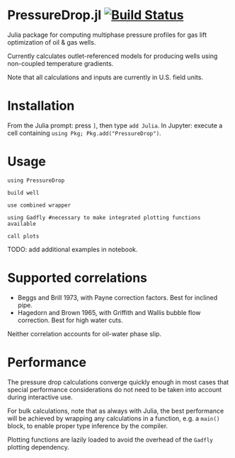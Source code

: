 # PressureDrop.jl [![Build Status](https://travis-ci.org/jnoynaert/PressureDrop.jl.svg?branch=master)](https://travis-ci.org/jnoynaert/PressureDrop.jl)
Julia package for computing multiphase pressure profiles for gas lift optimization of oil &amp; gas wells.

Currently calculates outlet-referenced models for producing wells using non-coupled temperature gradients.

Note that all calculations and inputs are currently in U.S. field units.

# Installation

From the Julia prompt: press `]`, then type `add Julia`.
In Jupyter: execute a cell containing `using Pkg; Pkg.add("PressureDrop")`.

# Usage

```
using PressureDrop

build well

use combined wrapper

using Gadfly #necessary to make integrated plotting functions available

call plots
```

TODO: add additional examples in notebook.

# Supported correlations

- Beggs and Brill 1973, with Payne correction factors. Best for inclined pipe.
- Hagedorn and Brown 1965, with Griffith and Wallis bubble flow correction. Best for high water cuts.

Neither correlation accounts for oil-water phase slip.

# Performance

The pressure drop calculations converge quickly enough in most cases that special performance considerations do not need to be taken into account during interactive use.

For bulk calculations, note that as always with Julia, the best performance will be achieved by wrapping any calculations in a function, e.g. a `main()` block, to enable proper type inference by the compiler.

Plotting functions are lazily loaded to avoid the overhead of the `Gadfly` plotting dependency.
